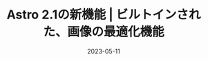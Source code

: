 ---
title: Astro 2.1の新機能 |  ビルトインされた、画像の最適化機能
at: CodeGrid
date: 2023-05-11
type: writing
draft: false
link: https://www.codegrid.net/articles/2023-astro-image-1/
---